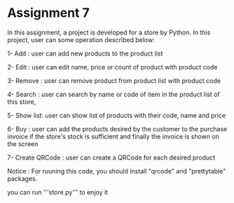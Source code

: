 # Assignment 7

In this assignment, a project is developed for a store by Python. In this project, user can some operation described below:

1- Add : user can add new products to the product list

2- Edit : user can edit name, price or count of product with product code

3- Remove : user can remove product from product list with product code

4- Search : user can search by name or code of item in the product list of this store,

5- Show list: user can show list of products with their code, name and price

6- Buy : user can add the products desired by the customer to the purchase invoice if the store's stock is sufficient and finally the invoice is shown on the screen

7- Create QRCode : user can create a QRCode for each desired product

Notice : For ruuning this code, you should install "qrcode" and "prettytable" packages. 

you can run '''store.py''' to enjoy it

